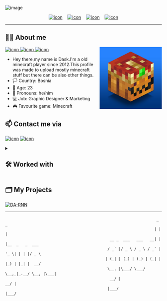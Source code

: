 <!--header:banner-->
![image](https://user-images.githubusercontent.com/6764957/101521273-94ed0f00-39c0-11eb-9721-1fb49097a171.png)

<!--header:visit_icons-->
<p align="center">
  <a href="https://www.youtube.com/channel/UC-v2AmNljjLPDGcQ0FStKTg" target="_blank" rel="noreferrer"> <img src="https://cdn-user-icons.flaticon.com/63846/63846493/1657483705797.svg?token=exp=1657484612~hmac=f05658e989939df3158d230248f7d954" alt="icon" width="30" height="30" color:"white"/></a>&nbsp;&nbsp;&nbsp;
  <a href="https://www.instagram.com/daskblade.design" target="_blank" rel="noreferrer"> <img src="https://cdn-user-icons.flaticon.com/63846/63846493/1657483270900.svg?token=exp=1657484182~hmac=0405111372e2353a52060957700f4e9e" alt="icon" width="30" height="30" color:"white"/></a>&nbsp;&nbsp;&nbsp;
  <a href="https://www.twitter.com/daskblade" target="_blank" rel="noreferrer"> <img src="https://cdn-user-icons.flaticon.com/63846/63846493/1657483351645.svg?token=exp=1657484256~hmac=2b0bcb33fededeb7c033606e9729a128" alt="icon" width="30" height="30" color:"white"/></a>&nbsp;&nbsp;&nbsp;
  <a href="https://www.tiktok.com/daskblade" target="_blank" rel="noreferrer"> <img src="https://cdn-user-icons.flaticon.com/63846/63846493/1657483563782.svg?token=exp=1657484468~hmac=296047d681e73258f70422c68ce4e4ad" alt="icon" width="30" height="30" color:"white"/></a>
</p>

---

<!--section:aboutme-->
## 👨‍🎓 About me

<a href="">
    <img alt="icon" src="https://img.shields.io/youtube/channel/subscribers/UC-v2AmNljjLPDGcQ0FStKTg?logo=youtube&logoColor=red&style=for-the-badge"/>
</a> 
<a href="">
    <img alt="icon" src="https://img.shields.io/twitter/follow/daskblade?color=03b1fc&label=Followers&logo=twitter&logoColor=03b1fc&style=for-the-badge"/>
</a> 
<a href="">
    <img alt="icon" src="https://img.shields.io/github/watchers/daskblade/daskblade?color=a3a3a3&label=Visitors&logo=github&style=for-the-badge"/>
</a> 

<a href="">
  <img align="right" src="images/daskblade-head2.jpg" width=200 />
</a>

- Hey there,my name is Dask.I'm a old minecraft player since 2012.This profile was made to upload mostly minecraft stuff but there can be also other things.
- 🏳️ Country: Bosnia
- 🎉 Age: 23
- 🤠 Pronouns: he/him
- 💻 Job: Graphic Designer & Marketing
- 🎮 Favourite game: Minecraft

<!--section:contact-->
## 📫 Contact me via
<p align="left">
  <a href="mailto:daskblade71@email.com" target="blank"><img src="https://cdn-user-icons.flaticon.com/63846/63846493/1657485369205.svg?token=exp=1657486275~hmac=0efb800df88290c48a9d05a8f960cc21" alt="icon" height="30" width="40" /></a>
  <a href="https://discord.gg/user/Daskblade#6316" target="blank"><img src="https://cdn-user-icons.flaticon.com/63846/63846493/1657485589964.svg?token=exp=1657486494~hmac=359f197844bf76d0633e888e4817b47f" alt="icon" height="30" width="40" /></a>
</p>

<!--section:skills-->
<details>
  <summary><h2>🛠️&nbsp;Worked with</h2></summary>
  <p align="left"> 
    
<h3>Software</h3>
<table>
  <tr>
    <td align="center" width="96">
      <a href="">
        <img src="https://cdn-icons-png.flaticon.com/128/5968/5968520.png" width="48" height="48" alt="icon" />
      </a>
      <br>Photoshop
    </td>
    <td align="center" width="96">
      <a href="">
        <img src="https://cdn-icons-png.flaticon.com/128/5968/5968472.png" width="48" height="48" alt="icon" />
      </a>
      <br>Illustrator
    </td>
     <td align="center" width="96">
      <a href="">
        <img src="https://cdn-icons-png.flaticon.com/128/5968/5968525.png" width="48" height="48" alt="icon" />
      </a>
      <br>Premiere Pro
    </td>
     <td align="center" width="96">
      <a href="">
        <img src="https://cdn-icons-png.flaticon.com/128/5968/5968428.png" width="48" height="48" alt="icon" />
      </a>
      <br>After Effects
    </td>
    <td align="center" width="96">
      <a href="">
        <img src="https://cdn-icons-png.flaticon.com/128/5968/5968482.png" width="48" height="48" alt="icon" />
      </a>
      <br>InDesign
    </td>
    <td align="center" width="96">
      <a href="">
        <img src="https://cdn-icons-png.flaticon.com/128/5968/5968514.png" width="48" height="48" alt="icon" />
      </a>
      <br>Lightroom
    </td>
    <td align="center" width="96">
      <a href="">
        <img src="https://cdn-icons-png.flaticon.com/128/5968/5968559.png" width="48" height="48" alt="icon" />
      </a>
      <br>Adobe XD
    </td>
    <td align="center" width="96">
      <a href="">
        <img src="https://cdn-icons-png.flaticon.com/128/5968/5968705.png" width="48" height="48" alt="icon" />
      </a>
      <br>Figma
    </td>
  </tr>  
</table>
  
<h3>Database</h3>
<table>
  <tr>
    <td align="center" width="96">
      <a href="">
        <img src="https://cdn-icons-png.flaticon.com/512/5968/5968313.png" width="48" height="48" alt="icon" />
      </a>
      <br>MySQL
    </td>
  </tr>  
</table>
  
<h3>Devops</h3>
<table>
  <tr>
    <td align="center" width="96">
      <a href="">
        <img src="https://www.vectorlogo.zone/logos/google_cloud/google_cloud-icon.svg" width="48" height="48" alt="icon" />
      </a>
      <br>Google Cloud Platform
    </td>
    <td align="center" width="96">
      <a href="">
        <img src="https://cdn-icons-png.flaticon.com/128/919/919837.png" width="48" height="48" alt="icon" />
      </a>
      <br>Bash
    </td>
  </tr>  
</table>
  
<h3>Backend Development</h3>
<table>
  <tr>
    <td align="center" width="96">
      <a href="">
        <img src="https://cdn-icons-png.flaticon.com/128/919/919825.png" width="48" height="48" alt="icon" />
      </a>
      <br>NodeJS
    </td>
  </tr>  
</table>
  
<h3>Frontend Development</h3>
<table>
  <tr>
    <td align="center" width="96">
      <a href="">
        <img src="https://raw.githubusercontent.com/devicons/devicon/master/icons/html5/html5-original-wordmark.svg" width="48" height="48" alt="icon" />
      </a>
      <br>HTML
    </td>
    <td align="center" width="96">
      <a href="">
        <img src="https://raw.githubusercontent.com/devicons/devicon/master/icons/css3/css3-original-wordmark.svg" width="48" height="48" alt="icon" />
      </a>
      <br>CSS3
    </td>
  </tr>  
</table>
  
<h3>Programming Languages</h3>
<table>
  <tr>
    <td align="center" width="96">
      <a href="">
        <img src="https://raw.githubusercontent.com/devicons/devicon/master/icons/cplusplus/cplusplus-original.svg" width="48" height="48" alt="icon" />
      </a>
      <br>C++
    </td>
    <td align="center" width="96">
      <a href="">
        <img src="https://raw.githubusercontent.com/devicons/devicon/master/icons/java/java-original.svg" width="48" height="48" alt="icon" />
      </a>
      <br>Java
    </td>
    <td align="center" width="96">
      <a href="">
        <img src="https://raw.githubusercontent.com/devicons/devicon/master/icons/javascript/javascript-original.svg" width="48" height="48" alt="icon" />
      </a>
      <br>Javascript
    </td>
  </tr>  
</table>
  
</details>

## 🗂️ My Projects

<a href="https://github.com/Zhenye-Na/DA-RNN">
  <img align="center" src="https://github-readme-stats.vercel.app/api/pin/?username=zhenye-na&repo=DA-RNN&show_icons=true&line_height=27&title_color=6aa6f8&text_color=8a919a&icon_color=6aa6f8&bg_color=22272e" alt="DA-RNN" />
</a>

---

<!--footer-->
```
                                                                    _ _                
                                                                   | | |               
                                               __ _  ___   ___   __| | |__  _   _  ___ 
                                              / _` |/ _ \ / _ \ / _` | '_ \| | | |/ _ \
                                             | (_| | (_) | (_) | (_| | |_) | |_| |  __/
                                              \__, |\___/ \___/ \__,_|_.__/ \__, |\___|
                                               __/ |                         __/ |     
                                              |___/                         |___/      
```
